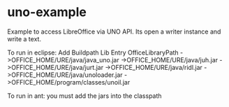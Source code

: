 uno-example
===========

Example to access LibreOffice via UNO API. Its open a writer instance and write a text.

To run in eclipse:
Add Buildpath Lib Entry OfficeLibraryPath
->OFFICE_HOME/URE/java/java_uno.jar
->OFFICE_HOME/URE/java/juh.jar
->OFFICE_HOME/URE/java/jurt.jar
->OFFICE_HOME/URE/java/ridl.jar
->OFFICE_HOME/URE/java/unoloader.jar
->OFFICE_HOME/program/classes/unoil.jar

To run in ant:
you must add the jars into the classpath

